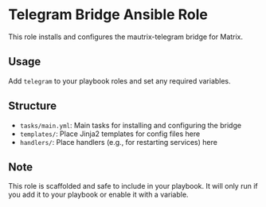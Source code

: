 # Telegram Bridge Ansible Role

This role installs and configures the mautrix-telegram bridge for Matrix.

## Usage
Add `telegram` to your playbook roles and set any required variables.

## Structure
- `tasks/main.yml`: Main tasks for installing and configuring the bridge
- `templates/`: Place Jinja2 templates for config files here
- `handlers/`: Place handlers (e.g., for restarting services) here

## Note
This role is scaffolded and safe to include in your playbook. It will only run if you add it to your playbook or enable it with a variable.
